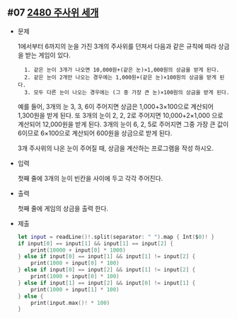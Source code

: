 ## #07 [2480 주사위 세개](https://www.acmicpc.net/problem/2480)
* 문제

    1에서부터 6까지의 눈을 가진 3개의 주사위를 던져서 다음과 같은 규칙에 따라 상금을 받는 게임이 있다. 

        1. 같은 눈이 3개가 나오면 10,000원+(같은 눈)×1,000원의 상금을 받게 된다. 
        2. 같은 눈이 2개만 나오는 경우에는 1,000원+(같은 눈)×100원의 상금을 받게 된다. 
        3. 모두 다른 눈이 나오는 경우에는 (그 중 가장 큰 눈)×100원의 상금을 받게 된다.  
    예를 들어, 3개의 눈 3, 3, 6이 주어지면 상금은 1,000+3×100으로 계산되어 1,300원을 받게 된다. 또 3개의 눈이 2, 2, 2로 주어지면 10,000+2×1,000 으로 계산되어 12,000원을 받게 된다. 3개의 눈이 6, 2, 5로 주어지면 그중 가장 큰 값이 6이므로 6×100으로 계산되어 600원을 상금으로 받게 된다.

    3개 주사위의 나온 눈이 주어질 때, 상금을 계산하는 프로그램을 작성 하시오.

* 입력

    첫째 줄에 3개의 눈이 빈칸을 사이에 두고 각각 주어진다. 

* 출력

    첫째 줄에 게임의 상금을 출력 한다.

* 제출
    ~~~swift
    let input = readLine()!.split(separator: " ").map { Int($0)! }
    if input[0] == input[1] && input[1] == input[2] {
        print(10000 + input[0] * 1000)
    } else if input[0] == input[1] && input[1] != input[2] {
        print(1000 + input[0] * 100)
    } else if input[0] == input[2] && input[1] != input[2] {
        print(1000 + input[0] * 100)
    } else if input[1] == input[2] && input[0] != input[1] {
        print(1000 + input[1] * 100)
    } else {
        print(input.max()! * 100)
    }
    ~~~